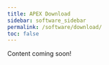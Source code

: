 ```yaml
---
title: APEX Download
sidebar: software_sidebar
permalink: /software/download/
toc: false
---
```


Content coming soon!
